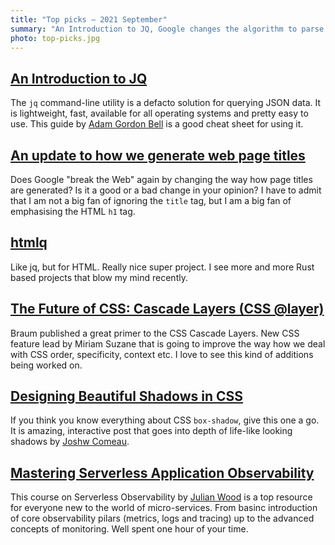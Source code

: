 ```yaml
---
title: "Top picks — 2021 September"
summary: "An Introduction to JQ, Google changes the algorithm to parse web page title (again), very helpful HTML parse htmlq, CSS Cascade Layers, "
photo: top-picks.jpg
---
```


## [An Introduction to JQ](https://earthly.dev/blog/jq-select/)

The `jq` command-line utility is a defacto solution for querying JSON data. It is lightweight, fast, available for all operating systems and pretty easy to use. This guide by [Adam Gordon Bell](https://twitter.com/adamgordonbell) is a good cheat sheet for using it.

## [An update to how we generate web page titles](https://developers.google.com/search/blog/2021/08/update-to-generating-page-titles)

Does Google "break the Web" again by changing the way how page titles are generated? Is it a good or a bad change in your opinion? I have to admit that I am not a big fan of ignoring the `title` tag, but I am a big fan of emphasising the HTML `h1` tag.

## [htmlq](https://github.com/mgdm/htmlq)

Like jq, but for HTML. Really nice super project. I see more and more Rust based projects that blow my mind recently.

## [The Future of CSS: Cascade Layers (CSS @layer)](https://www.bram.us/2021/09/15/the-future-of-css-cascade-layers-css-at-layer/)

Braum published a great primer to the CSS Cascade Layers. New CSS feature lead by Miriam Suzane that is going to improve the way how we deal with CSS order, specificity, context etc. I love to see this kind of additions being worked on. 

## [Designing Beautiful Shadows in CSS](https://www.joshwcomeau.com/css/designing-shadows/)

If you think you know everything about CSS `box-shadow`, give this one a go. It is amazing, interactive post that goes into depth of life-like looking shadows by [Joshw Comeau](https://twitter.com/joshwcomeau).

## [Mastering Serverless Application Observability](https://youtube.com/playlist?list=PLJo-rJlep0EDiN3pPjBDUfq34BqMAI_o-)

This course on Serverless Observability by [Julian Wood](https://twitter.com/julian_wood) is a top resource for everyone new to the world of micro-services. From basinc introduction of core observability pilars (metrics, logs and tracing) up to the advanced concepts of monitoring. Well spent one hour of your time.
